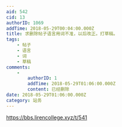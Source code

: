 ```yaml
---
aid: 542
cid: 13
authorID: 1069
addTime: 2018-05-29T00:04:00.000Z
title: 求删除帖子语言用词不准，以后改正。打草稿。
tags:
    - 帖子
    - 语言
    - 词
    - 草稿
comments:
    -
        authorID: 1
        addTime: 2018-05-29T01:06:00.000Z
        content: 已经删除
date: 2018-05-29T01:06:00.000Z
category: 站务
---
```


https://bbs.lirencollege.xyz/t/541
